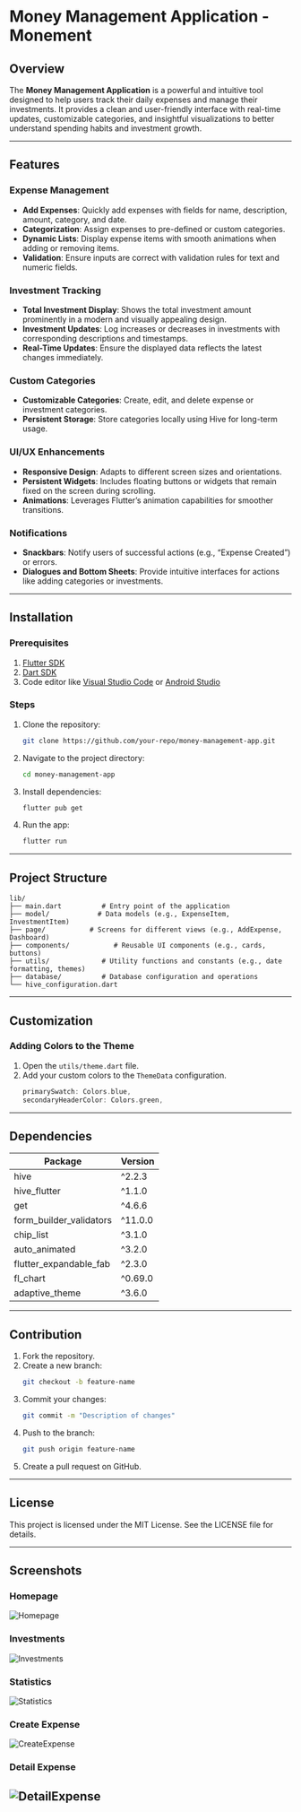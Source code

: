 # Money Management Application - Monement

## Overview
The **Money Management Application** is a powerful and intuitive tool designed to help users track their daily expenses and manage their investments. It provides a clean and user-friendly interface with real-time updates, customizable categories, and insightful visualizations to better understand spending habits and investment growth.

---

## Features

### Expense Management
- **Add Expenses**: Quickly add expenses with fields for name, description, amount, category, and date.
- **Categorization**: Assign expenses to pre-defined or custom categories.
- **Dynamic Lists**: Display expense items with smooth animations when adding or removing items.
- **Validation**: Ensure inputs are correct with validation rules for text and numeric fields.

### Investment Tracking
- **Total Investment Display**: Shows the total investment amount prominently in a modern and visually appealing design.
- **Investment Updates**: Log increases or decreases in investments with corresponding descriptions and timestamps.
- **Real-Time Updates**: Ensure the displayed data reflects the latest changes immediately.

### Custom Categories
- **Customizable Categories**: Create, edit, and delete expense or investment categories.
- **Persistent Storage**: Store categories locally using Hive for long-term usage.

### UI/UX Enhancements
- **Responsive Design**: Adapts to different screen sizes and orientations.
- **Persistent Widgets**: Includes floating buttons or widgets that remain fixed on the screen during scrolling.
- **Animations**: Leverages Flutter’s animation capabilities for smoother transitions.

### Notifications
- **Snackbars**: Notify users of successful actions (e.g., “Expense Created”) or errors.
- **Dialogues and Bottom Sheets**: Provide intuitive interfaces for actions like adding categories or investments.

---

## Installation

### Prerequisites
1. [Flutter SDK](https://flutter.dev/docs/get-started/install)
2. [Dart SDK](https://dart.dev/get-dart)
3. Code editor like [Visual Studio Code](https://code.visualstudio.com/) or [Android Studio](https://developer.android.com/studio)

### Steps
1. Clone the repository:
   ```bash
   git clone https://github.com/your-repo/money-management-app.git
   ```

2. Navigate to the project directory:
   ```bash
   cd money-management-app
   ```

3. Install dependencies:
   ```bash
   flutter pub get
   ```

4. Run the app:
   ```bash
   flutter run
   ```

---

## Project Structure

```
lib/
├── main.dart          # Entry point of the application
├── model/            # Data models (e.g., ExpenseItem, InvestmentItem)
├── page/           # Screens for different views (e.g., AddExpense, Dashboard)
├── components/           # Reusable UI components (e.g., cards, buttons)
├── utils/             # Utility functions and constants (e.g., date formatting, themes)
├── database/          # Database configuration and operations
└── hive_configuration.dart
```

---

## Customization

### Adding Colors to the Theme
1. Open the `utils/theme.dart` file.
2. Add your custom colors to the `ThemeData` configuration.
   ```dart
   primarySwatch: Colors.blue,
   secondaryHeaderColor: Colors.green,
   ```

---

## Dependencies

| Package               | Version |
|-----------------------|---------|
| hive                  | ^2.2.3  |
| hive_flutter          | ^1.1.0  |
| get                   | ^4.6.6  |
| form_builder_validators | ^11.0.0 |
| chip_list | ^3.1.0 |
| auto_animated | ^3.2.0 |
| flutter_expandable_fab | ^2.3.0 |
| fl_chart | ^0.69.0 |
| adaptive_theme | ^3.6.0 |

---

## Contribution

1. Fork the repository.
2. Create a new branch:
   ```bash
   git checkout -b feature-name
   ```
3. Commit your changes:
   ```bash
   git commit -m "Description of changes"
   ```
4. Push to the branch:
   ```bash
   git push origin feature-name
   ```
5. Create a pull request on GitHub.

---

## License
This project is licensed under the MIT License. See the LICENSE file for details.

---

## Screenshots

### Homepage
![Homepage](images/image_1.png)

### Investments
![Investments](images/image_2.png)

### Statistics
![Statistics](images/image_3.png)

### Create Expense
![CreateExpense](images/image_4.png)

### Detail Expense
![DetailExpense](images/image_5.png)
---
